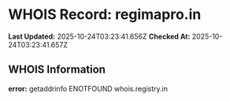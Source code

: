 # WHOIS Record: regimapro.in

**Last Updated:** 2025-10-24T03:23:41.656Z
**Checked At:** 2025-10-24T03:23:41.657Z

## WHOIS Information

**error:** getaddrinfo ENOTFOUND whois.registry.in

